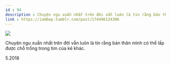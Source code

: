```yaml
---
id : 94
description : Chuyện ngu xuẩn nhất trên đời vẫn luôn là tin rằng bản thân mình có thể lấp được chỗ trống trong tim của kẻ khác.
link : https://iambep.tumblr.com/post/174496124306
---
```


![](https://64.media.tumblr.com/d42498800d98230c618d78ec86cbad3c/tumblr_p9p24vRWd01u3a9rjo1_500.gifv)

Chuyện ngu xuẩn nhất trên đời vẫn luôn là tin rằng bản thân mình có thể
lấp được chỗ trống trong tim của kẻ khác.

5.2018